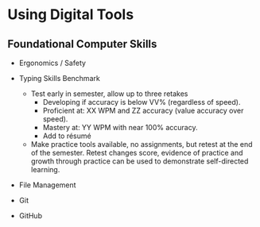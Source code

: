 # Using Digital Tools

## Foundational Computer Skills

* Ergonomics / Safety

* Typing Skills Benchmark
  - Test early in semester, allow up to three retakes
    - Developing if accuracy is below VV% (regardless of speed).
    - Proficient at: XX WPM and ZZ accuracy (value accuracy over speed).
    - Mastery at: YY WPM with near 100% accuracy.
    - Add to résumé
  - Make practice tools available, no assignments, but retest at the end of the semester. Retest changes score, evidence of practice and growth through practice can be used to demonstrate self-directed learning.

* File Management

* Git
* GitHub
